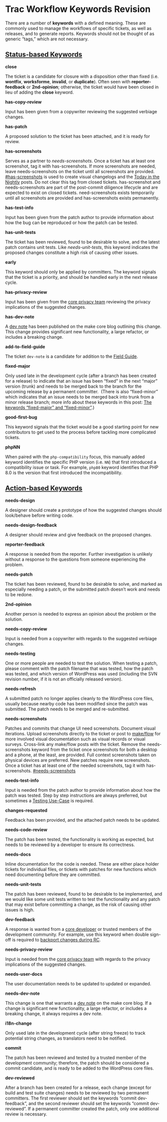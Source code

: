 # Trac Workflow Keywords Revision

There are a number of **keywords** with a defined meaning. These are commonly used to manage the workflows of specific tickets, as well as releases, and to generate reports. Keywords should not be thought of as generic “tags,” which are not necessary.

## [**Status-based Keywords**](https://make.wordpress.org/core/handbook/contribute/trac/keywords/#status-based-keywords)

**close**

The ticket is a candidate for closure with a disposition other than fixed (i.e. **wontfix**, **worksforme**, **invalid**, or **duplicate**). Often seen with **reporter-feedback** or **2nd-opinion**; otherwise, the ticket would have been closed in lieu of adding the **close** keyword.

**has-copy-review**

Input has been given from a copywriter reviewing the suggested verbiage changes.

**has-patch**

A proposed solution to the ticket has been attached, and it is ready for review.

**has-screenshots**

Serves as a partner to _needs-screenshots_. Once a ticket has at least one screenshot, tag it with has-screenshots. If more screenshots are needed, leave needs-screenshots on the ticket until all screenshots are provided. [#has-screenshots](https://core.trac.wordpress.org/query?status=accepted&status=assigned&status=closed&status=new&status=reopened&status=reviewing&keywords=~has-screenshots&col=id&col=summary&col=status&col=owner&col=type&col=priority&col=milestone&col=changetime&order=priority) is used to create visual changelogs and the [Today in the Nightly](https://make.wordpress.org/core/tag/today-in-the-nightly/) posts. Do not clear this tag from closed tickets. has-screenshot and needs-screenshots are part of the post-commit diligence lifecycle and are expected to exist on closed tickets. need-screenshots exists temporarily until all screenshots are provided and has-screenshots exists permanently.

**has-test-info**

Input has been given from the patch author to provide information about how the bug can be reproduced or how the patch can be tested.

**has-unit-tests**

The ticket has been reviewed, found to be desirable to solve, and the latest patch contains unit tests. Like _needs-unit-tests_, this keyword indicates the proposed changes constitute a high risk of causing other issues.

**early**

This keyword should only be applied by committers. The keyword signals that the ticket is a priority, and should be handled early in the next release cycle.

**has-privacy-review**

Input has been given from the [core privacy team](https://make.wordpress.org/core/components/privacy/) reviewing the privacy implications of the suggested changes.

**has-dev-note**

A [dev note](https://make.wordpress.org/core/tag/dev-notes/) has been published on the make core blog outlining this change. This change provides significant new functionality, a large refactor, or includes a breaking change.

**add-to-field-guide**

The ticket `dev-note` is a candidate for addition to the [Field Guide](https://make.wordpress.org/core/handbook/contribute/field-guide/).

**fixed-major**

Only used late in the development cycle (after a branch has been created for a release) to indicate that an issue has been “fixed” in the next “major” version (trunk) and needs to be merged back to the branch for the upcoming release by a permanent committer.  (There is also “fixed-minor” which indicates that an issue needs to be merged back into trunk from a minor release branch; more info about these keywords in this post: [The keywords “fixed-major” and “fixed-minor”](https://make.wordpress.org/core/2011/04/06/the-keywords-fixed-major-and-fixed/).)

**good-first-bug**

This keyword signals that the ticket would be a good starting point for new contributors to get used to the process before tackling more complicated tickets.

**phpNN**

When paired with the `php-compatibility` focus, this manually added keyword identifies the specific PHP version (i.e. `NN`) that first introduced a compatibility issue or task. For example, `php80` keyword identifies that PHP 8.0 is the version that first introduced the incompatibility.

## [**Action-based Keywords**](https://make.wordpress.org/core/handbook/contribute/trac/keywords/#action-based-keywords)

**needs-design**

A designer should create a prototype of how the suggested changes should look/behave before writing code.

**needs-design-feedback**

A designer should review and give feedback on the proposed changes.

**reporter-feedback**

A response is needed from the reporter. Further investigation is unlikely without a response to the questions from someone experiencing the problem.

**needs-patch**

The ticket has been reviewed, found to be desirable to solve, and marked as especially needing a patch, or the submitted patch doesn’t work and needs to be redone.

**2nd-opinion**

Another person is needed to express an opinion about the problem or the solution.

**needs-copy-review**

Input is needed from a copywriter with regards to the suggested verbiage changes.

**needs-testing**

One or more people are needed to test the solution. When testing a patch, please comment with the patch filename that was tested, how the patch was tested, and which version of WordPress was used (including the SVN revision number, if it is not an officially released version).

**needs-refresh**

A submitted patch no longer applies cleanly to the WordPress core files, usually because nearby code has been modified since the patch was submitted. The patch needs to be merged and re-submitted.

**needs-screenshots**

Patches and commits that change UI need screenshots. Document visual iterations. Upload screenshots directly to the ticket or post to [make/flow](https://make.wordpress.org/flow/) for more involved visual documentation such as visual records or visual surveys. Cross-link any make/flow posts with the ticket. Remove the needs-screenshots keyword from the ticket once screenshots for both a desktop and a phone, at the least, are provided. Full context screenshots taken on physical devices are preferred. New patches require new screenshots. Once a ticket has at least one of the needed screenshots, tag it with has-screenshots. [#needs-screenshots](https://core.trac.wordpress.org/query?status=accepted&status=assigned&status=closed&status=new&status=reopened&status=reviewing&keywords=~needs-screenshots&col=id&col=summary&col=status&col=owner&col=type&col=priority&col=milestone&order=priority)

**needs-test-info**

Input is needed from the patch author to provide information about how the patch was tested. Step by step instructions are always preferred, but sometimes a [Testing Use-Case](https://make.wordpress.org/test/2025/05/15/building-the-testing-use-case/) is required.

**changes-requested**

Feedback has been provided, and the attached patch needs to be updated.

**needs-code-review**

The patch has been tested, the functionality is working as expected, but needs to be reviewed by a developer to ensure its correctness.

**needs-docs**

Inline documentation for the code is needed. These are either place holder tickets for individual files, or tickets with patches for new functions which need documenting before they are committed.

**needs-unit-tests**

The patch has been reviewed, found to be desirable to be implemented, and we would like some unit tests written to test the functionality and any patch that may exist before committing a change, as the risk of causing other issues is high.

**dev-feedback**

A response is wanted from a [core developer](https://make.wordpress.org/core/handbook/about/organization/#the-wordpress-core-team) or trusted members of the development community. For example, use this keyword when double sign-off is required to [backport changes during RC](https://make.wordpress.org/core/handbook/best-practices/backporting-commits/#backport-process).

**needs-privacy-review**

Input is needed from the [core privacy team](https://make.wordpress.org/core/components/privacy/) with regards to the privacy implications of the suggested changes.

**needs-user-docs**

The user documentation needs to be updated to updated or expanded.

**needs-dev-note**

This change is one that warrants a [dev note](https://make.wordpress.org/core/tag/dev-notes/) on the make core blog. If a change is significant new functionality, a large refactor, or includes a breaking change, it always requires a dev note.

**i18n-change**

Only used late in the development cycle (after string freeze) to track potential string changes, as translators need to be notified.

**commit**

The patch has been reviewed and tested by a trusted member of the development community; therefore, the patch should be considered a commit candidate, and is ready to be added to the WordPress core files.

**dev-reviewed**

After a branch has been created for a release, each change (except for build and test suite changes) needs to be reviewed by two permanent committers. The first reviewer should set the keywords “commit dev-feedback”, and the second reviewer should set the keywords “commit dev-reviewed”. If a permanent committer created the patch, only one additional review is necessary.

